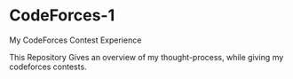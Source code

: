# CodeForces-1
My CodeForces Contest Experience

This Repository Gives an overview of my thought-process, while giving my codeforces contests.
